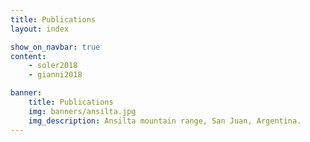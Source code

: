 ```yaml
---
title: Publications
layout: index

show_on_navbar: true
content:
    - soler2018
    - gianni2018

banner:
    title: Publications
    img: banners/ansilta.jpg
    img_description: Ansilta mountain range, San Juan, Argentina.
---
```

